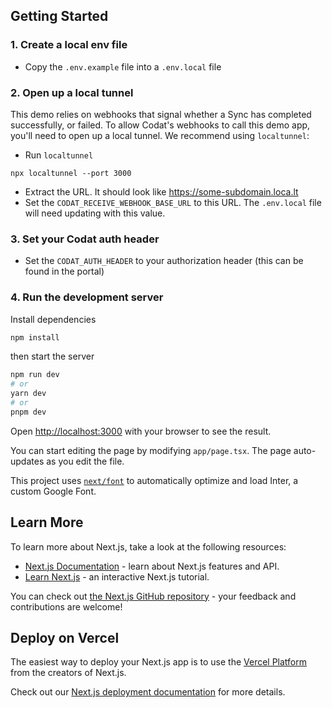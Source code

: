 ## Getting Started

### 1. Create a local env file

- Copy the `.env.example` file into a `.env.local` file

### 2. Open up a local tunnel

This demo relies on webhooks that signal whether a Sync has completed successfully, or failed. To allow Codat's webhooks to call this demo app, you'll need to open up a local tunnel. We recommend using `localtunnel`:

- Run `localtunnel`

```
npx localtunnel --port 3000
```

- Extract the URL. It should look like https://some-subdomain.loca.lt
- Set the `CODAT_RECEIVE_WEBHOOK_BASE_URL` to this URL. The `.env.local` file will need updating with this value.

### 3. Set your Codat auth header

- Set the `CODAT_AUTH_HEADER` to your authorization header (this can be found in the portal)

### 4. Run the development server

Install dependencies

```bash
npm install
```

then start the server

```bash
npm run dev
# or
yarn dev
# or
pnpm dev
```

Open [http://localhost:3000](http://localhost:3000) with your browser to see the result.

You can start editing the page by modifying `app/page.tsx`. The page auto-updates as you edit the file.

This project uses [`next/font`](https://nextjs.org/docs/basic-features/font-optimization) to automatically optimize and load Inter, a custom Google Font.

## Learn More

To learn more about Next.js, take a look at the following resources:

- [Next.js Documentation](https://nextjs.org/docs) - learn about Next.js features and API.
- [Learn Next.js](https://nextjs.org/learn) - an interactive Next.js tutorial.

You can check out [the Next.js GitHub repository](https://github.com/vercel/next.js/) - your feedback and contributions are welcome!

## Deploy on Vercel

The easiest way to deploy your Next.js app is to use the [Vercel Platform](https://vercel.com/new?utm_medium=default-template&filter=next.js&utm_source=create-next-app&utm_campaign=create-next-app-readme) from the creators of Next.js.

Check out our [Next.js deployment documentation](https://nextjs.org/docs/deployment) for more details.
